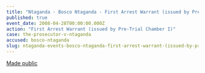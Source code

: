 ```yaml
---
title: "Ntaganda - Bosco Ntaganda - First Arrest Warrant (issued by Pre-Trial Chamber I)"
published: true
event_date: 2008-04-28T00:00:00.000Z
action: "First Arrest Warrant (issued by Pre-Trial Chamber I)"
case: the-prosecutor-v-ntaganda
accused: bosco-ntaganda
slug: ntaganda-events-bosco-ntaganda-first-arrest-warrant-(issued-by-pre-trial-chamber-i)
---
```


[Made public](http://www.icc-cpi.int/iccdocs/doc/doc305330.PDF)

